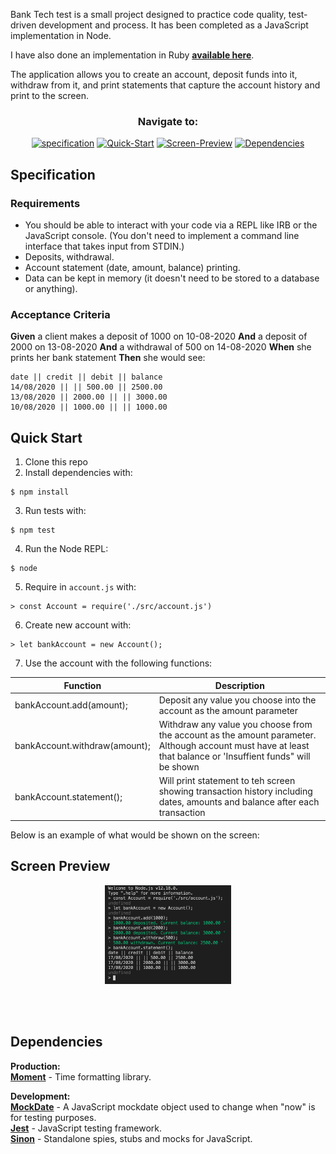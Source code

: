 Bank Tech test is a small project designed to practice code quality, test-driven development and process. It has been completed as a JavaScript implementation in Node.

I have also done an implementation in Ruby **[available here]**.

The application allows you to create an account, deposit funds into it, withdraw from it, and print statements that capture the account history and print to the screen.

<div align="center">
 
 ### Navigate to:
  
 [![specification](https://img.shields.io/badge/-Specification-blue)](#specification)
 [![Quick-Start](https://img.shields.io/badge/-Quick%20Start-blue)](#quick-start)
 [![Screen-Preview](https://img.shields.io/badge/-Screen%20Preview-blue)](#screen-preview)
 [![Dependencies](https://img.shields.io/badge/-Dependencies-blue)](#dependencies)
  
</div>

## Specification

### Requirements

* You should be able to interact with your code via a REPL like IRB or the JavaScript console. (You don't need to implement a command line interface that takes input from STDIN.)
* Deposits, withdrawal.
* Account statement (date, amount, balance) printing.
* Data can be kept in memory (it doesn't need to be stored to a database or anything).

### Acceptance Criteria

**Given** a client makes a deposit of 1000 on 10-08-2020
**And** a deposit of 2000 on 13-08-2020
**And** a withdrawal of 500 on 14-08-2020
**When** she prints her bank statement
**Then** she would see:

```
date || credit || debit || balance 
14/08/2020 || || 500.00 || 2500.00 
13/08/2020 || 2000.00 || || 3000.00 
10/08/2020 || 1000.00 || || 1000.00
```

## Quick Start

1. Clone this repo
2. Install dependencies with:
```
$ npm install
```
3. Run tests with:
```
$ npm test
```
4. Run the Node REPL:
```
$ node
```
5. Require in `account.js` with:
```
> const Account = require('./src/account.js')
```
6. Create new account with:
```
> let bankAccount = new Account();
```
7. Use the account with the following functions:

| **Function** | **Description** |
|--------------|-----------------|
| bankAccount.add(amount); | Deposit any value you choose into the account as the amount parameter |
| bankAccount.withdraw(amount); | Withdraw any value you choose from the account as the amount parameter. Although account must have at least that balance or 'Insuffient funds" will be shown |
| bankAccount.statement(); | Will print statement to teh screen showing transaction history including dates, amounts and balance after each transaction |

Below is an example of what would be shown on the screen:

## Screen Preview

<p align="center">
 <img src=images/screen_preview.png width=40%>
</p><br><br>


## Dependencies

**Production:**
<br>
**[Moment]** - Time formatting library.

**Development:**
<br>
**[MockDate]** - A JavaScript mockdate object used to change when "now" is for testing purposes.
<br>
**[Jest]** - JavaScript testing framework.
<br>
**[Sinon]** - Standalone spies, stubs and mocks for JavaScript.

<!-- dependency links -->
[Moment]: https://momentjs.com/
[MockDate]: https://www.npmjs.com/package/mockdate
[Jest]: https://jestjs.io/
[Sinon]: https://sinonjs.org/

<!-- project link -->
[available here]: https://github.com/Sumner1185/BankTechTest
